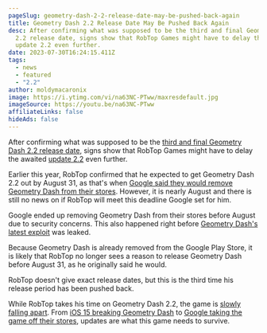 ```yaml
---
pageSlug: geometry-dash-2-2-release-date-may-be-pushed-back-again
title: Geometry Dash 2.2 Release Date May Be Pushed Back Again
desc: After confirming what was supposed to be the third and final Geometry Dash
  2.2 release date, signs show that RobTop Games might have to delay the awaited
  update 2.2 even further.
date: 2023-07-30T16:24:15.411Z
tags:
  - news
  - featured
  - "2.2"
author: moldymacaronix
image: https://i.ytimg.com/vi/na63NC-PTww/maxresdefault.jpg
imageSource: https://youtu.be/na63NC-PTww
affiliateLinks: false
hideAds: false
---
```

After confirming what was supposed to be the [third and final Geometry Dash 2.2 release date](/posts/robtop-confirms-third-and-final-geometry-dash-2-2-release-date/), signs show that RobTop Games might have to delay the awaited [update 2.2](/categories/2.2/) even further.

Earlier this year, RobTop confirmed that he expected to get Geometry Dash 2.2 out by August 31, as that's when [Google said they would remove Geometry Dash from their stores](/posts/geometry-dash-removed-from-google-play-store-following-security-concerns/). However, it is nearly August and there is still no news on if RobTop will meet this deadline Google set for him.

Google ended up removing Geometry Dash from their stores before August due to security concerns. This also happened right before [Geometry Dash's latest exploit](/posts/geometry-dash-exploit-puts-all-levels-and-you-at-risk/) was leaked.

Because Geometry Dash is already removed from the Google Play Store, it is likely that RobTop no longer sees a reason to release Geometry Dash before August 31, as he originally said he would.

RobTop doesn't give exact release dates, but this is the third time his release period has been pushed back.

While RobTop takes his time on Geometry Dash 2.2, the game is [slowly falling apart](/posts/geometry-dash-moderators-attempt-to-take-down-third-party-fixes-to-dangerous-exploit/). From [iOS 15 breaking Geometry Dash](/posts/geometry-dash-how-to-fix-ios-crash-bug/) to [Google taking the game off their stores](/posts/geometry-dash-moderator-says-2-2-is-right-around-the-corner/), updates are what this game needs to survive.